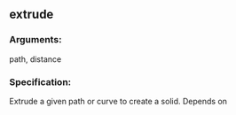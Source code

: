 ## extrude
### Arguments: 
path, distance
### Specification: 
Extrude a given path or curve to create a solid. Depends on
